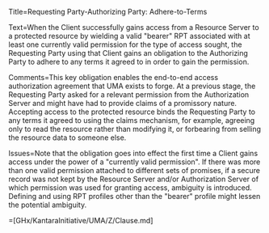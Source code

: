 Title=Requesting Party-Authorizing Party: Adhere-to-Terms

Text=When the Client successfully gains access from a Resource Server to a protected resource by wielding a valid "bearer" RPT associated with at least one currently valid permission for the type of access sought, the Requesting Party using that Client gains an obligation to the Authorizing Party to adhere to any terms it agreed to in order to gain the permission.

Comments=This key obligation enables the end-to-end access authorization agreement that UMA exists to forge. At a previous stage, the Requesting Party asked for a relevant permission from the Authorization Server and might have had to provide claims of a promissory nature. Accepting access to the protected resource binds the Requesting Party to any terms it agreed to using the claims mechanism, for example, agreeing only to read the resource rather than modifying it, or forbearing from selling the resource data to someone else.

Issues=Note that the obligation goes into effect the first time a Client gains access under the power of a "currently valid permission". If there was more than one valid permission attached to different sets of promises, if a secure record was not kept by the Resource Server and/or Authorization Server of which permission was used for granting access, ambiguity is introduced. Defining and using RPT profiles other than the "bearer" profile might lessen the potential ambiguity.

=[GHx/KantaraInitiative/UMA/Z/Clause.md]
